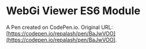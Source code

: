 # WebGi Viewer ES6 Module

A Pen created on CodePen.io. Original URL: [https://codepen.io/repalash/pen/BaJwVOO](https://codepen.io/repalash/pen/BaJwVOO).


